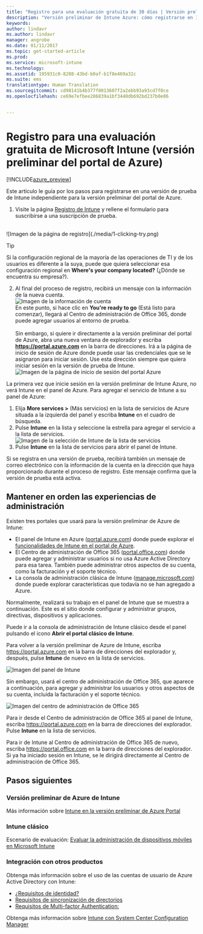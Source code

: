 ```yaml
---
title: "Registro para una evaluación gratuita de 30 días | Versión preliminar de Intune Azure | Microsoft Docs"
description: "Versión preliminar de Intune Azure: cómo registrarse en Intune en Azure."
keywords: 
author: lindavr
ms.author: lindavr
manager: angrobe
ms.date: 01/11/2017
ms.topic: get-started-article
ms.prod: 
ms.service: microsoft-intune
ms.technology: 
ms.assetid: 195931c0-8208-43bd-b0af-b1f8e469a32c
ms.suite: ems
translationtype: Human Translation
ms.sourcegitcommit: cd98141b4b377f0013607f2a2ebb93a93cd7f0ce
ms.openlocfilehash: ce69e7efbee286839a1bf3440db692bd237b0e06


---
```


# <a name="sign-up-for-a-microsoft-intune-free-trial-for-the-azure-portal-preview"></a>Registro para una evaluación gratuita de Microsoft Intune (versión preliminar del portal de Azure)

[!INCLUDE[azure_preview](../includes/azure_preview.md)]

Este artículo le guía por los pasos para registrarse en una versión de prueba de Intune independiente para la versión preliminar del portal de Azure. <!---and prepares your trial with some users so that you can then follow the associated evaluation guide to see how Intune manages mobile devices. ---> <!---or app data when devices are not enrolled in Intune.--->

<!--- ## Assumptions
This sign-up article and the evaluation guide assume you are using the trial for evaluation purposes only and intend to start with a clean environment when you subscribe.

To make it easy for you to get started with the trial, we are setting up a very simple environment that uses only Intune and assumes it will be your sole method of managing devices (known as the mobile device management authority). However, throughout the guide we will point you to deeper technical content if you want to explore farther.

You can do everything in the trial version that you can do in a subscription version; the only difference is you are limited to 100 user accounts in the trial.--->

<!--- ## Sign up for your trial--->
1. Visite la página [Registro de Intune](https://portal.office.com/Signup/Signup.aspx?OfferId=40BE278A-DFD1-470a-9EF7-9F2596EA7FF9&dl=INTUNE_A&ali=1#0%20) y rellene el formulario para suscribirse a una suscripción de prueba.

 <!--- If you have a work or school account and want to use that for your Intune trial, follow [these sign-in instructions](https://docs.microsoft.com/en-us/intune/get-started/start-with-a-paid-subscription-to-microsoft-intune-step-1) instead. However, this article assumes that you are not using such an account.---><br/> ![Imagen de la página de registro](./media/1-clicking-try.png)

 > [!TIP]
> Si la configuración regional de la mayoría de las operaciones de TI y de los usuarios es diferente a la suya, puede que quiera seleccionar esa configuración regional en **Where's your company located?** (¿Dónde se encuentra su empresa?).

2. Al final del proceso de registro, recibirá un mensaje con la información de la nueva cuenta. <br/> ![Imagen de la información de cuenta](./media/2-end-of-sign-up-process.png) <br/>En este punto, si hace clic en **You're ready to go** (Está listo para comenzar), llegará al Centro de administración de Office 365, donde puede agregar usuarios al entorno de prueba. <br/><br/>Sin embargo, si quiere ir directamente a la versión preliminar del portal de Azure, abra una nueva ventana de explorador y escriba **https://portal.azure.com** en la barra de direcciones. Irá a la página de inicio de sesión de Azure donde puede usar las credenciales que se le asignaron para iniciar sesión. Use esta dirección siempre que quiera iniciar sesión en la versión de prueba de Intune. <br/> ![Imagen de la página de inicio de sesión del portal Azure](./media/azure-portal-signin.png)

La primera vez que inicie sesión en la versión preliminar de Intune Azure, no verá Intune en el panel de Azure. Para agregar el servicio de Intune a su panel de Azure:
1. Elija **More services >** (Más servicios) en la lista de servicios de Azure situada a la izquierda del panel y escriba **Intune** en el cuadro de búsqueda.
2. Pulse **Intune** en la lista y seleccione la estrella para agregar el servicio a la lista de servicios.<br/> ![Imagen de la selección de Intune de la lista de servicios](./media/azure-add-intune1.png)
3. Pulse **Intune** en la lista de servicios para abrir el panel de Intune.

Si se registra en una versión de prueba, recibirá también un mensaje de correo electrónico con la información de la cuenta en la dirección que haya proporcionado durante el proceso de registro. Este mensaje confirma que la versión de prueba está activa.


<!--- ## Add users
Before you leave the Office 365 Admin center for Intune, you need to add some users to your trial account.

In the Office 365 Admin center, you can add users individually or in bulk by uploading a .csv file. We will do both to set up your trial. However, in your production environment, you will probably want to take advantage of your Azure Active Directory user accounts, which you can learn more about in our [Getting Started guide](https://docs.microsoft.com/en-us/intune/get-started/start-with-a-paid-subscription-to-microsoft-intune-step-3) and in the [Next steps](#Next-steps) section of this article.

### Add an individual user
1. Choose either of the options to add a use to open a form that allows you to create a user. Only the items starred with an asterisk (\*) are required.
![Image of add user button options](./media/sign-up/add-user.png)


2.  When you add the user, the final step will be to send the user an email with their temporary Intune password. For the purposes of this evaluation, use your own work email address so you will receive the log-on information and see the email your users will get. You can then use these user identities to enroll test devices.<br/>

 ![Image of add user final step](./media/sign-up/new-user-2.png)

3. If you want to assign a user an admin role after you create it, you can edit the role in the Office 365 Admin center by selecting the user name from your list of users, and then choosing **Edit** in the Role line to see the list of user roles you can select from and assign to that user.

 ![Image of user  role options](./media/sign-up/change-user-role.png)

### Import multiple users
1. You will find the wizard for importing multiple users in the **More** list.

 ![Image of option to add multiple users](./media/sign-up/add-multiple-users.png)

2. To help you set up your .csv file correctly, you can download a template file to populate with your user data. Download the .csv file that contains headers and sample user information to see exactly the kind of data is needed for each field.

 ![Image of first step in bulk enrollment wizard](./media/sign-up/bulk-enroll-step-1.png)


3. After you’ve created and saved your .csv file, choose **Browse** to select the file. Verify, and choose **Next**. Your users will be uploaded and added to your list of active users.

> [!NOTE]
> Your users won't show up in Intune until they've enrolled a device to be managed.

Now it’s time to head over to Intune to start managing your users, their devices, and their apps.--->

## <a name="keeping-the-admin-experiences-straight"></a>Mantener en orden las experiencias de administración
<!---### Classic Intune
There are two portals you will use for classic Intune:
- The Office 365 Admin center ([portal.office.com](https://portal.office.com))
- The Intune administration console ([manage.microsoft.com](https://manage.microsoft.com))

Normally, you’ll do your work in the Intune administration console, shown below. This is the site where you set up and manage your groups, policies, devices, and apps.

![Image of Intune administration console](./media/sign-up/intune-admin-console.png)

However, you will use the Office 365 Admin center, shown below, to add and manage your users and other aspects of your account, including billing and support.

![Image of Office 365 Admin center](./media/sign-up/office-admin-center.png)

You can navigate from the Office 365 Admin center to the Intune admin console. The admin centers are under the last item in the left navigation pane. Choose **Intune** to open the Intune admin console in a new tab.

![Image of link to Intune administration console](./media/sign-up/link-to-intune.png)

To get from Intune back to the Office 365 Admin center, choose the **Add Users** task on the Groups Overview page.

![Image of link back to Office 365  Admin center](./media/sign-up/task-add-users.png)--->

<!---### Intune Azure preview--->
Existen tres portales que usará para la versión preliminar de Azure de Intune:
- El panel de Intune en Azure ([portal.azure.com](https://portal.azure.com)) donde puede explorar el [funcionalidades de Intune en el portal de Azure](what-is-microsoft-intune.md).
- El Centro de administración de Office 365 ([portal.office.com](https://portal.office.com)) donde puede agregar y administrar usuarios si no usa Azure Active Directory para esa tarea. También puede administrar otros aspectos de su cuenta, como la facturación y el soporte técnico.
- La consola de administración clásica de Intune ([manage.microsoft.com](https://manage.microsoft.com)) donde puede explorar características que todavía no se han agregado a Azure.

Normalmente, realizará su trabajo en el panel de Intune que se muestra a continuación. Este es el sitio donde configurar y administrar grupos, directivas, dispositivos y aplicaciones.

Puede ir a la consola de administración de Intune clásico desde el panel pulsando el icono **Abrir el portal clásico de Intune**.

Para volver a la versión preliminar de Azure de Intune, escriba https://portal.azure.com en la barra de direcciones del explorador y, después, pulse **Intune** de nuevo en la lista de servicios.

 ![Imagen del panel de Intune](./media/intune-azure-dashboard.png)


Sin embargo, usará el centro de administración de Office 365, que aparece a continuación, para agregar y administrar los usuarios y otros aspectos de su cuenta, incluida la facturación y el soporte técnico.

![Imagen del centro de administración de Office 365](./media/office-admin-center.png)

Para ir desde el Centro de administración de Office 365 al panel de Intune, escriba https://portal.azure.com en la barra de direcciones del explorador. Pulse **Intune** en la lista de servicios.

Para ir de Intune al Centro de administración de Office 365 de nuevo, escriba https://portal.office.com en la barra de direcciones del explorador. Si ya ha iniciado sesión en Intune, se le dirigirá directamente al Centro de administración de Office 365.

## <a name="next-steps"></a>Pasos siguientes

### <a name="intune-azure-preview"></a>Versión preliminar de Azure de Intune
Más información sobre [Intune en la versión preliminar de Azure Portal](what-is-microsoft-intune.md)
### <a name="classic-intune"></a>Intune clásico
Escenario de evaluación: [Evaluar la administración de dispositivos móviles en Microsoft Intune](https://docs.microsoft.com/intune/understand-explore/mobile-device-management-trial-guide-microsoft-intune)

### <a name="integration-with-other-products"></a>Integración con otros productos
Obtenga más información sobre el uso de las cuentas de usuario de Azure Active Directory con Intune:
- [¿Requisitos de identidad?](https://docs.microsoft.com/en-us/active-directory/active-directory-hybrid-identity-design-considerations-overview#design-considerations-overview)
- [Requisitos de sincronización de directorios](https://docs.microsoft.com/en-us/active-directory/active-directory-hybrid-identity-design-considerations-directory-sync-requirements)
- [Requisitos de Multi-factor Authentication:](https://docs.microsoft.com/en-us/active-directory/active-directory-hybrid-identity-design-considerations-multifactor-auth-requirements)

Obtenga más información sobre [Intune con System Center Configuration Manager](https://docs.microsoft.com/en-us/sccm/mdm/understand/hybrid-mobile-device-management)



<!--HONumber=Feb17_HO1-->


